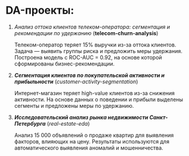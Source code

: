 # DA-проекты:

1. *Анализ оттока клиентов телеком-оператора: сегментация и рекомендации по удержанию* (**telecom-churn-analysis**)
   
   Телеком-оператор теряет 15% выручки из-за оттока клиентов. Задача — выявить группы риска и предложить меры удержания. Построена модель с ROC-AUC = 0.92, на основе которой сформированы бизнес-рекомендации.

3. ***Сегментация клиентов по покупательской активности и прибыльности*** (*customer-activity-segmentation*)

   Интернет-магазин теряет high-value клиентов из-за снижения активности. На основе данных о поведении и прибыли выделены сегменты и предложены меры по удержанию.

4. ***Исследовательский анализ рынка недвижимости Санкт-Петербурга*** (*real-estate-eda*)
   
   Анализ 15 000 объявлений о продаже квартир для выявления факторов, влияющих на цену. Результаты используются для автоматического выявления аномалий и мошенничества.
